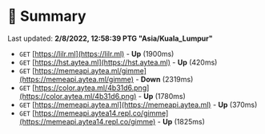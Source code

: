 # 📖 Summary
Last updated: **2/8/2022, 12:58:39 PTG "Asia/Kuala_Lumpur"**

- `GET` [https://lilr.ml](https://lilr.ml) - **Up** (1900ms)
- `GET` [https://hst.aytea.ml](https://hst.aytea.ml) - **Up** (420ms)
- `GET` [https://memeapi.aytea.ml/gimme](https://memeapi.aytea.ml/gimme) - **Down** (2319ms)
- `GET` [https://color.aytea.ml/4b31d6.png](https://color.aytea.ml/4b31d6.png) - **Up** (1780ms)
- `GET` [https://memeapi.aytea.ml](https://memeapi.aytea.ml) - **Up** (370ms)
- `GET` [https://memeapi.aytea14.repl.co/gimme](https://memeapi.aytea14.repl.co/gimme) - **Up** (1825ms)
